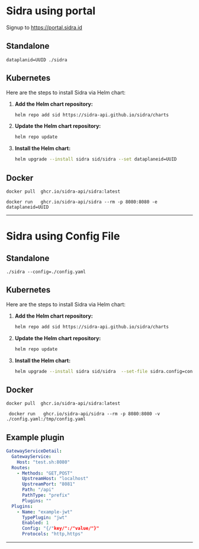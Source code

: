 # Sidra using portal

Signup to https://portal.sidra.id

## Standalone
```
dataplanid=UUID ./sidra
```

## Kubernetes

Here are the steps to install Sidra via Helm chart:

1. **Add the Helm chart repository:**

    ```bash
    helm repo add sid https://sidra-api.github.io/sidra/charts
    ```

2. **Update the Helm chart repository:**

    ```bash
    helm repo update
    ```

3. **Install the Helm chart:**

    ```bash
    helm upgrade --install sidra sid/sidra --set dataplaneid=UUID
    ```

## Docker

``` docker pull  ghcr.io/sidra-api/sidra:latest ```

``` docker run   ghcr.io/sidra-api/sidra --rm -p 8080:8080 -e dataplaneid=UUID ```

---

# Sidra using Config File

## Standalone
```
./sidra --config=./config.yaml
```

## Kubernetes

Here are the steps to install Sidra via Helm chart:

1. **Add the Helm chart repository:**

    ```bash
    helm repo add sid https://sidra-api.github.io/sidra/charts
    ```

2. **Update the Helm chart repository:**

    ```bash
    helm repo update
    ```

3. **Install the Helm chart:**

    ```bash
    helm upgrade --install sidra sid/sidra  --set-file sidra.config=config.yaml
    ```

## Docker

``` docker pull  ghcr.io/sidra-api/sidra:latest ```

``` docker run   ghcr.io/sidra-api/sidra --rm -p 8080:8080 -v ./config.yaml:/tmp/config.yaml```

## Example plugin

```yaml
GatewayServiceDetail:
  GatewayService:
    Host: "test.sh:8080"
  Routes:
    - Methods: "GET,POST"
      UpstreamHost: "localhost"
      UpstreamPort: "8081"
      Path: "/api"
      PathType: "prefix"
      Plugins: ""
  Plugins:
    - Name: "example-jwt"
      TypePlugin: "jwt"
      Enabled: 1
      Config: "{/"key/":/"value/"}"
      Protocols: "http,https"
```

---

